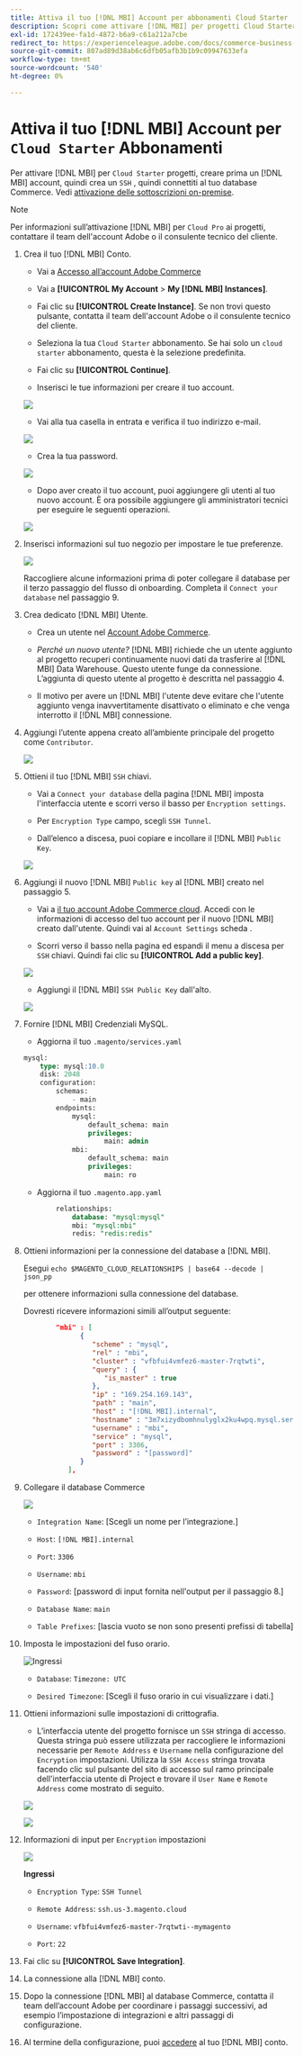 ```yaml
---
title: Attiva il tuo [!DNL MBI] Account per abbonamenti Cloud Starter
description: Scopri come attivare [!DNL MBI] per progetti Cloud Starter.
exl-id: 172439ee-fa1d-4872-b6a9-c61a212a7cbe
redirect_to: https://experienceleague.adobe.com/docs/commerce-business-intelligence/mbi/start/onpremise-activation.html?lang=en
source-git-commit: 807ad89d38ab6c6dfb05afb3b1b9c09947633efa
workflow-type: tm+mt
source-wordcount: '540'
ht-degree: 0%

---
```


# Attiva il tuo [!DNL MBI] Account per `Cloud Starter` Abbonamenti

Per attivare [!DNL MBI] per `Cloud Starter` progetti, creare prima un [!DNL MBI] account, quindi crea un `SSH` , quindi connettiti al tuo database Commerce. Vedi [attivazione delle sottoscrizioni on-premise](../getting-started/onpremise-activation.md).

>[!NOTE]
>
>Per informazioni sull’attivazione [!DNL MBI] per `Cloud Pro` ai progetti, contattare il team dell&#39;account Adobe o il consulente tecnico del cliente.

1. Crea il tuo [!DNL MBI] Conto.

   - Vai a [Accesso all’account Adobe Commerce](https://account.magento.com/customer/account/login)

   - Vai a **[!UICONTROL My Account** > **My [!DNL MBI] Instances]**.

   - Fai clic su **[!UICONTROL Create Instance]**. Se non trovi questo pulsante, contatta il team dell&#39;account Adobe o il consulente tecnico del cliente.

   - Seleziona la tua `Cloud Starter` abbonamento. Se hai solo un `cloud starter` abbonamento, questa è la selezione predefinita.

   - Fai clic su **[!UICONTROL Continue]**.

   - Inserisci le tue informazioni per creare il tuo account.

   ![](../assets/create-account-2.png)

   - Vai alla tua casella in entrata e verifica il tuo indirizzo e-mail.

   ![](../assets/create-account-3.png)

   - Crea la tua password.

   ![](../assets/create-account-4.png)

   - Dopo aver creato il tuo account, puoi aggiungere gli utenti al tuo nuovo account. È ora possibile aggiungere gli amministratori tecnici per eseguire le seguenti operazioni.

   ![](../assets/create-account-5.png)

1. Inserisci informazioni sul tuo negozio per impostare le tue preferenze.

   ![](../assets/create-account-6.png)

   Raccogliere alcune informazioni prima di poter collegare il database per il terzo passaggio del flusso di onboarding. Completa il `Connect your database` nel passaggio 9.

1. Crea dedicato [!DNL MBI] Utente.

   - Crea un utente nel [Account Adobe Commerce](https://account.magento.com/customer/account/login).

   - _Perché un nuovo utente?_ [!DNL MBI] richiede che un utente aggiunto al progetto recuperi continuamente nuovi dati da trasferire al [!DNL MBI] Data Warehouse. Questo utente funge da connessione. L’aggiunta di questo utente al progetto è descritta nel passaggio 4.

   - Il motivo per avere un [!DNL MBI] l&#39;utente deve evitare che l&#39;utente aggiunto venga inavvertitamente disattivato o eliminato e che venga interrotto il [!DNL MBI] connessione.

1. Aggiungi l’utente appena creato all’ambiente principale del progetto come `Contributor`.

   ![](../assets/create-account-7.png)

1. Ottieni il tuo [!DNL MBI] `SSH` chiavi.

   - Vai a `Connect your database` della pagina [!DNL MBI] imposta l&#39;interfaccia utente e scorri verso il basso per `Encryption settings`.

   - Per `Encryption Type` campo, scegli `SSH Tunnel`.

   - Dall’elenco a discesa, puoi copiare e incollare il [!DNL MBI] `Public Key`.

   ![](../assets/create-account-8.png)

1. Aggiungi il nuovo [!DNL MBI] `Public key` al [!DNL MBI] creato nel passaggio 5.

   - Vai a [il tuo account Adobe Commerce cloud](https://account.magento.com/cloud/customer/login/). Accedi con le informazioni di accesso del tuo account per il nuovo [!DNL MBI] creato dall&#39;utente. Quindi vai al `Account Settings` scheda .

   - Scorri verso il basso nella pagina ed espandi il menu a discesa per `SSH` chiavi. Quindi fai clic su **[!UICONTROL Add a public key]**.

   ![](../assets/create-account-9.png)

   - Aggiungi il [!DNL MBI] `SSH Public Key` dall&#39;alto.

   ![](../assets/create-account-10.png)

1. Fornire [!DNL MBI] Credenziali MySQL.

   - Aggiorna il tuo `.magento/services.yaml`

   ```sql
   mysql:
       type: mysql:10.0
       disk: 2048
       configuration:
           schemas:
               - main
           endpoints:
               mysql:
                   default_schema: main
                   privileges:
                       main: admin
               mbi:
                   default_schema: main
                   privileges:
                       main: ro
   ```

   - Aggiorna il tuo `.magento.app.yaml`

   ```sql
           relationships:
               database: "mysql:mysql"
               mbi: "mysql:mbi"
               redis: "redis:redis"
   ```

1. Ottieni informazioni per la connessione del database a [!DNL MBI].

   Esegui
   `echo $MAGENTO_CLOUD_RELATIONSHIPS | base64 --decode | json_pp`

   per ottenere informazioni sulla connessione del database.

   Dovresti ricevere informazioni simili all’output seguente:

   ```json
           "mbi" : [
                 {
                    "scheme" : "mysql",
                    "rel" : "mbi",
                    "cluster" : "vfbfui4vmfez6-master-7rqtwti",
                    "query" : {
                       "is_master" : true
                    },
                    "ip" : "169.254.169.143",
                    "path" : "main",
                    "host" : "[!DNL MBI].internal",
                    "hostname" : "3m7xizydbomhnulyglx2ku4wpq.mysql.service._.magentosite.cloud",
                    "username" : "mbi",
                    "service" : "mysql",
                    "port" : 3306,
                    "password" : "[password]"
                 }
              ],
   ```

1. Collegare il database Commerce

   ![](../assets/create-account-11.png)

   - `Integration Name`: [Scegli un nome per l’integrazione.]

   - `Host`: `[!DNL MBI].internal`

   - `Port`: `3306`

   - `Username`: `mbi`

   - `Password`: [password di input fornita nell&#39;output per il passaggio 8.]

   - `Database Name`: `main`

   - `Table Prefixes`: [lascia vuoto se non sono presenti prefissi di tabella]

1. Imposta le impostazioni del fuso orario.

   ![Ingressi](../assets/create-account-12.png)

   - `Database`: `Timezone: UTC`

   - `Desired Timezone`: [Scegli il fuso orario in cui visualizzare i dati.]

1. Ottieni informazioni sulle impostazioni di crittografia.

   - L’interfaccia utente del progetto fornisce un `SSH` stringa di accesso. Questa stringa può essere utilizzata per raccogliere le informazioni necessarie per `Remote Address` e `Username` nella configurazione del `Encryption` impostazioni. Utilizza la `SSH Access` stringa trovata facendo clic sul pulsante del sito di accesso sul ramo principale dell&#39;interfaccia utente di Project e trovare il `User Name` e `Remote Address` come mostrato di seguito.

   ![](../assets/create-account-13.png)

   ![](../assets/create-account-14.png)

1. Informazioni di input per `Encryption` impostazioni

   ![](../assets/create-account-15.png)

   **Ingressi**

   - `Encryption Type`: `SSH Tunnel`

   - `Remote Address`: `ssh.us-3.magento.cloud`

   - `Username`: `vfbfui4vmfez6-master-7rqtwti--mymagento`

   - `Port`: `22`

1. Fai clic su **[!UICONTROL Save Integration]**.

1. La connessione alla [!DNL MBI] conto.

1. Dopo la connessione [!DNL MBI] al database Commerce, contatta il team dell’account Adobe per coordinare i passaggi successivi, ad esempio l’impostazione di integrazioni e altri passaggi di configurazione.

1. Al termine della configurazione, puoi [accedere](../getting-started/sign-in.md) al tuo [!DNL MBI] conto.
